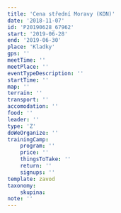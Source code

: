 ```yaml
---
title: 'Cena střední Moravy (KON)'
date: '2018-11-07'
id: 'P20190628_67962'
start: '2019-06-28'
end: '2019-06-30'
place: 'Kladky'
gps: ''
meetTime: ''
meetPlace: ''
eventTypeDescription: ''
startTime: ''
map: ''
terrain: ''
transport: ''
accomodation: ''
food: ''
leader: ''
type: 'Z'
doWeOrganize: ''
trainingCamp:
    program: ''
    price: ''
    thingsToTake: ''
    return: ''
    signups: ''
template: zavod
taxonomy:
    skupina:
note: ''
---
```

